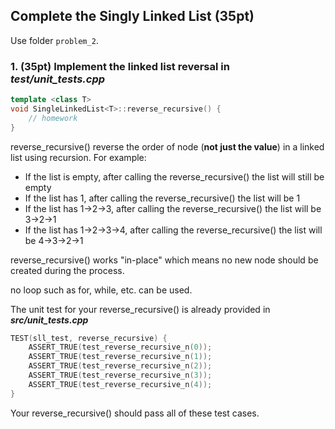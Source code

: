## Complete the Singly Linked List (35pt)

Use folder ```problem_2```.

### 1. (35pt) Implement the linked list reversal in ***test/unit_tests.cpp***
```C++
template <class T>
void SingleLinkedList<T>::reverse_recursive() {
    // homework
}
```

reverse_recursive() reverse the order of node (**not just the value**) in a linked list using recursion. For example:

* If the list is empty, after calling the reverse_recursive() the list will still be empty
* If the list has 1, after calling the reverse_recursive() the list will be 1
* If the list has 1->2->3, after calling the reverse_recursive() the list will be 3->2->1
* If the list has 1->2->3->4, after calling the reverse_recursive() the list will be 4->3->2->1

reverse_recursive() works "in-place" which means no new node should be created during the process. 

no loop such as for, while, etc. can be used.

The unit test for your reverse_recursive() is already provided in ***src/unit_tests.cpp***
```C++
TEST(sll_test, reverse_recursive) {
    ASSERT_TRUE(test_reverse_recursive_n(0));
    ASSERT_TRUE(test_reverse_recursive_n(1));
    ASSERT_TRUE(test_reverse_recursive_n(2));
    ASSERT_TRUE(test_reverse_recursive_n(3));
    ASSERT_TRUE(test_reverse_recursive_n(4));
}
```

Your reverse_recursive() should pass all of these test cases.


